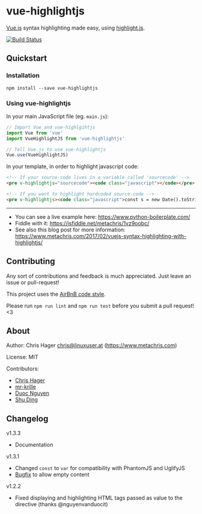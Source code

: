 # vue-highlightjs

[Vue.js](https://vuejs.org/) syntax highlighting made easy, using [highlight.js](https://highlightjs.org/).

[![Build Status](https://travis-ci.org/metachris/vue-highlightjs.svg?branch=master)](https://travis-ci.org/metachris/vue-highlightjs)

## Quickstart

### Installation

    npm install --save vue-highlightjs

### Using vue-highlightjs

In your main JavaScript file (eg. `main.js`):

```javascript
// Import Vue and vue-highlgihtjs
import Vue from 'vue'
import VueHighlightJS from 'vue-highlightjs'

// Tell Vue.js to use vue-highlightjs
Vue.use(VueHighlightJS)
```

In your template, in order to highlight javascript code:

```html
<!-- If your source-code lives in a variable called 'sourcecode' -->
<pre v-highlightjs="sourcecode"><code class="javascript"></code></pre>

<!-- If you want to highlight hardcoded source-code -->
<pre v-highlightjs><code class="javascript">const s = new Date().toString()</code></pre>
```
---

* You can see a live example here: https://www.python-boilerplate.com/
* Fiddle with it: https://jsfiddle.net/metachris/1vz9oobc/
* See also this blog post for more information: https://www.metachris.com/2017/02/vuejs-syntax-highlighting-with-highlightjs/


## Contributing

Any sort of contributions and feedback is much appreciated. Just
leave an issue or pull-request!

This project uses the [AirBnB code style](https://github.com/airbnb/javascript).

Please run `npm run lint` and `npm run test` before you submit a pull request! <3


## About

Author: Chris Hager <chris@linuxuser.at> (https://www.metachris.com)

License: MIT

Contributors:

* [Chris Hager](https://www.metachris.com)
* [mr-krille](https://github.com/mr-krille)
* [Duoc Nguyen](https://github.com/nguyenvanduocit)
* [Shu Ding](https://github.com/shudin)


## Changelog

v1.3.3

* Documentation

v1.3.1

* Changed `const` to `var` for compatibility with PhantomJS and UglifyJS
* [Bugfix](https://github.com/metachris/vue-highlightjs/pull/6) to allow empty content

v1.2.2

* Fixed displaying and highlighting HTML tags passed as value to the directive (thanks @nguyenvanduocit)
